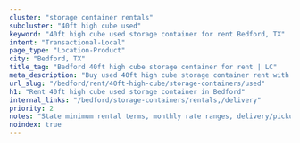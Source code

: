 ```yaml
---
cluster: "storage container rentals"
subcluster: "40ft high cube used"
keyword: "40ft high cube used storage container for rent Bedford, TX"
intent: "Transactional-Local"
page_type: "Location-Product"
city: "Bedford, TX"
title_tag: "Bedford 40ft high cube storage container for rent | LC"
meta_description: "Buy used 40ft high cube storage container rent with local delivery in Bedford, TX. LC Container — local Since 2003. Request a fast quote today."
url_slug: "/bedford/rent/40ft-high-cube/storage-containers/used"
h1: "Rent 40ft high cube used storage container in Bedford"
internal_links: "/bedford/storage-containers/rentals,/delivery"
priority: 2
notes: "State minimum rental terms, monthly rate ranges, delivery/pickup fees, service area."
noindex: true
---
```


<!-- TODO: Add unique city/inventory copy, images, and internal links here. -->
